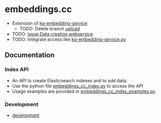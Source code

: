 # embeddings.cc

- Extension of [kg-embedding-service](https://github.com/dice-group/kg-embedding-service)
    - TODO: Delete branch [upload](https://github.com/dice-group/kg-embedding-service/tree/upload)
- TODO: [Issue Data creation webservice](https://github.com/dice-group/kg-embedding-service/issues/14)
- TODO: Integrate access like [kg-embedding-service.py](https://github.com/dice-group/Universal_Embeddings/blob/main/kg-embedding-service.py)

## Documentation

### Index API

- An API to create Elasticsearch indexes and to add data.
- Use the python file [embeddings_cc_index.py](api/embeddings_cc_index.py) to access the API
- Usage examples are provided in [embeddings_cc_index_examples.py](api/embeddings_cc_index_examples.py).

### Development

- [development](docs/development.md)